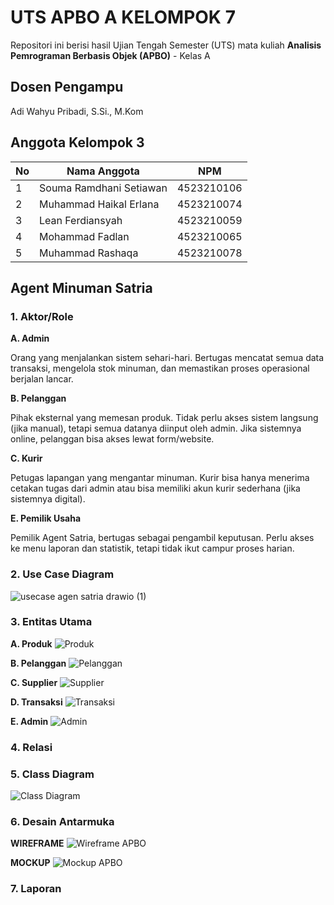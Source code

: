 # UTS APBO A KELOMPOK 7

Repositori ini berisi hasil Ujian Tengah Semester (UTS) mata kuliah **Analisis Pemrograman Berbasis Objek (APBO)** - Kelas A

## Dosen Pengampu
Adi Wahyu Pribadi, S.Si., M.Kom

## Anggota Kelompok 3

| No | Nama Anggota            | NPM         |
|----|-------------------------|-------------|
| 1  | Souma Ramdhani Setiawan | 4523210106  |
| 2  | Muhammad Haikal Erlana  | 4523210074  |
| 3  | Lean Ferdiansyah        | 4523210059  |
| 4  | Mohammad Fadlan         | 4523210065  |
| 5  | Muhammad Rashaqa        | 4523210078  |

## Agent Minuman Satria

### 1. Aktor/Role  
**A. Admin**

Orang yang menjalankan sistem sehari-hari. Bertugas mencatat semua data transaksi, mengelola stok minuman, dan memastikan proses operasional berjalan lancar.

**B. Pelanggan**

Pihak eksternal yang memesan produk. Tidak perlu akses sistem langsung (jika manual), tetapi semua datanya diinput oleh admin. Jika sistemnya online, pelanggan bisa akses lewat form/website.

**C. Kurir**

Petugas lapangan yang mengantar minuman. Kurir bisa hanya menerima cetakan tugas dari admin atau bisa memiliki akun kurir sederhana (jika sistemnya digital).

**E. Pemilik Usaha**

Pemilik Agent Satria, bertugas sebagai pengambil keputusan. Perlu akses ke menu laporan dan statistik, tetapi tidak ikut campur proses harian.

### 2. Use Case Diagram
   
   ![usecase agen satria drawio (1)](https://github.com/user-attachments/assets/ebb0c4c2-3edc-40fa-b6fd-944d4ba3daf4)
  
### 3. Entitas Utama
   **A. Produk**
   ![Produk](https://github.com/user-attachments/assets/6f8b9ff4-4679-44fd-b87d-e74d302b0f80)

   **B. Pelanggan**
   ![Pelanggan](https://github.com/user-attachments/assets/cc6450ef-89b6-4e5e-b196-53cbab0b2085)

   **C. Supplier**
   ![Supplier](https://github.com/user-attachments/assets/e561103f-12a8-4ebb-a135-53d43ed21f30)

   **D. Transaksi**
   ![Transaksi](https://github.com/user-attachments/assets/25e621de-dd03-42bf-beef-90a966775c4a)

   **E. Admin**
   ![Admin](https://github.com/user-attachments/assets/200185ff-e77a-4570-84cf-fd67935f1ff0)

### 4. Relasi
   

### 5. Class Diagram
   
   ![Class Diagram](https://github.com/user-attachments/assets/cea3ebc6-9b32-4061-bbdf-ef5a34c7cabd)

### 6. Desain Antarmuka
   **WIREFRAME**
   ![Wireframe APBO](https://github.com/user-attachments/assets/eaa7d124-73fa-46a8-a6eb-1ea711dfafd2)

   **MOCKUP**
   ![Mockup APBO](https://github.com/user-attachments/assets/de8ee58b-81ed-4c4b-90b6-6cff87e0e1bc)

### 7. Laporan
